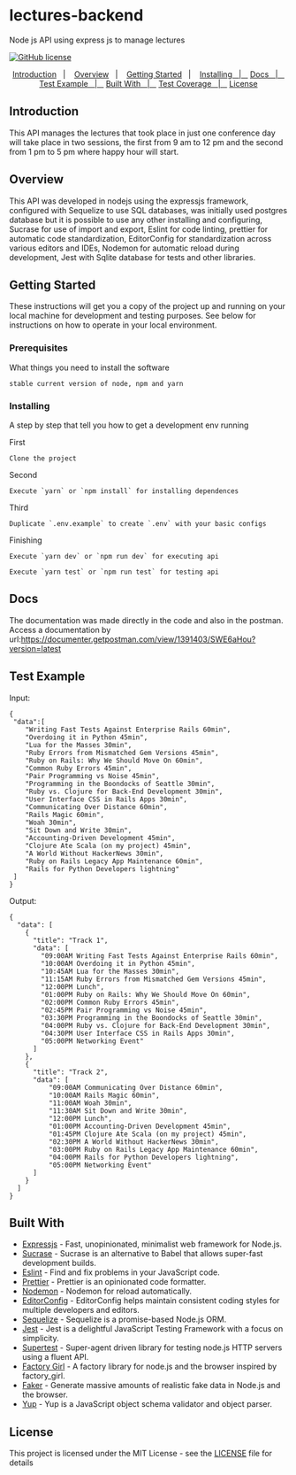 # lectures-backend
Node js API using express js to manage lectures

[![GitHub license](https://img.shields.io/badge/license-MIT-blue.svg)](https://github.com/raphaeldefalcoayres/lectures-backend/blob/master/LICENSE)

<p align="center">
  <a href="#introduction">Introduction</a>&nbsp;&nbsp;&nbsp;|&nbsp;&nbsp;&nbsp;
  <a href="#overview">Overview</a>&nbsp;&nbsp;&nbsp;|&nbsp;&nbsp;&nbsp;
  <a href="#getting-started">Getting Started</a>&nbsp;&nbsp;&nbsp;|&nbsp;&nbsp;&nbsp;
  <a href="#installing">Installing&nbsp;&nbsp;&nbsp;|&nbsp;&nbsp;&nbsp;</a>
  <a href="#docs">Docs&nbsp;&nbsp;&nbsp;|&nbsp;&nbsp;&nbsp;</a>
  <a href="#test-example">Test Example&nbsp;&nbsp;&nbsp;|&nbsp;&nbsp;&nbsp;</a>
  <a href="#built-with">Built With&nbsp;&nbsp;&nbsp;|&nbsp;&nbsp;&nbsp;</a>
  <a href="#test-coverage">Test Coverage&nbsp;&nbsp;&nbsp;|&nbsp;&nbsp;&nbsp;</a>
  <a href="#license">License</a>
</p>


## Introduction

This API manages the lectures that took place in just one conference day will take place in two sessions, the first from 9 am to 12 pm and the second from 1 pm to 5 pm where happy hour will start.

## Overview

This API was developed in nodejs using the expressjs framework, configured with Sequelize to use SQL databases, was initially used postgres database but it is possible to use any other installing and configuring, Sucrase for use of import and export, Eslint for code linting, prettier for automatic code standardization, EditorConfig for standardization across various editors and IDEs, Nodemon for automatic reload during development, Jest with Sqlite database for tests and other libraries.

## Getting Started

These instructions will get you a copy of the project up and running on your local machine for development and testing purposes. See below for instructions on how to operate in your local environment.

### Prerequisites

What things you need to install the software

```
stable current version of node, npm and yarn
```

### Installing

A step by step that tell you how to get a development env running

First

```
Clone the project
```

Second

```
Execute `yarn` or `npm install` for installing dependences
```

Third

```
Duplicate `.env.example` to create `.env` with your basic configs
```

Finishing

```
Execute `yarn dev` or `npm run dev` for executing api
```
```
Execute `yarn test` or `npm run test` for testing api
```

## Docs

The documentation was made directly in the code and also in the postman. Access a documentation by url:https://documenter.getpostman.com/view/1391403/SWE6aHou?version=latest

## Test Example

Input:

```
{
 "data":[
	"Writing Fast Tests Against Enterprise Rails 60min",
	"Overdoing it in Python 45min",
	"Lua for the Masses 30min",
	"Ruby Errors from Mismatched Gem Versions 45min",
	"Ruby on Rails: Why We Should Move On 60min",
	"Common Ruby Errors 45min",
	"Pair Programming vs Noise 45min",
	"Programming in the Boondocks of Seattle 30min",
	"Ruby vs. Clojure for Back-End Development 30min",
	"User Interface CSS in Rails Apps 30min",
	"Communicating Over Distance 60min",
	"Rails Magic 60min",
	"Woah 30min",
	"Sit Down and Write 30min",
	"Accounting-Driven Development 45min",
	"Clojure Ate Scala (on my project) 45min",
	"A World Without HackerNews 30min",
	"Ruby on Rails Legacy App Maintenance 60min",
	"Rails for Python Developers lightning"
 ]
}
```
Output:

```
{
  "data": [
    {
      "title": "Track 1",
      "data": [
        "09:00AM Writing Fast Tests Against Enterprise Rails 60min",
        "10:00AM Overdoing it in Python 45min",
        "10:45AM Lua for the Masses 30min",
        "11:15AM Ruby Errors from Mismatched Gem Versions 45min",
        "12:00PM Lunch",
        "01:00PM Ruby on Rails: Why We Should Move On 60min",
        "02:00PM Common Ruby Errors 45min",
        "02:45PM Pair Programming vs Noise 45min",
        "03:30PM Programming in the Boondocks of Seattle 30min",
        "04:00PM Ruby vs. Clojure for Back-End Development 30min",
        "04:30PM User Interface CSS in Rails Apps 30min",
        "05:00PM Networking Event"
      ]
    },
    {
      "title": "Track 2",
      "data": [
          "09:00AM Communicating Over Distance 60min",
          "10:00AM Rails Magic 60min",
          "11:00AM Woah 30min",
          "11:30AM Sit Down and Write 30min",
          "12:00PM Lunch",
          "01:00PM Accounting-Driven Development 45min",
          "01:45PM Clojure Ate Scala (on my project) 45min",
          "02:30PM A World Without HackerNews 30min",
          "03:00PM Ruby on Rails Legacy App Maintenance 60min",
          "04:00PM Rails for Python Developers lightning",
          "05:00PM Networking Event"
      ]
    }
  ]
}
```
## Built With

* [Expressjs](http://expressjs.com/) - Fast, unopinionated, minimalist web framework for Node.js.
* [Sucrase](https://sucrase.io/) - Sucrase is an alternative to Babel that allows super-fast development builds.
* [Eslint](https://eslint.org/) - Find and fix problems in your JavaScript code.
* [Prettier](https://prettier.io/) - Prettier is an opinionated code formatter.
* [Nodemon](https://nodemon.io/) -  Nodemon for reload automatically.
* [EditorConfig](https://editorconfig.org/) - EditorConfig helps maintain consistent coding styles for multiple developers and editors.
* [Sequelize](https://sequelize.org/) - Sequelize is a promise-based Node.js ORM.
* [Jest](https://jestjs.io/) - Jest is a delightful JavaScript Testing Framework with a focus on simplicity.
* [Supertest](http://visionmedia.github.io/superagent/) - Super-agent driven library for testing node.js HTTP servers using a fluent API.
* [Factory Girl](https://github.com/simonexmachina/factory-girl#readme) - A factory library for node.js and the browser inspired by factory_girl.
* [Faker](https://github.com/marak/Faker.js/) - Generate massive amounts of realistic fake data in Node.js and the browser.
* [Yup](https://github.com/jquense/yup) - Yup is a JavaScript object schema validator and object parser.

## License

This project is licensed under the MIT License - see the [LICENSE](LICENSE) file for details
